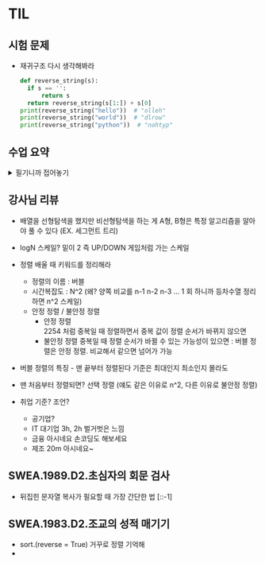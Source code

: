 # TIL

## 시험 문제

- 재귀구조 다시 생각해봐라
  ```python
  def reverse_string(s):
    if s == '':
        return s
    return reverse_string(s[1:]) + s[0]
  print(reverse_string("hello"))  # "olleh"
  print(reverse_string("world"))  # "dlrow"
  print(reverse_string("python"))  # "nohtyp"
  ```

## 수업 요약
<details>
<summary>필기니까 접어놓기</summary>

<!-- summary 아래 한칸 공백 두어야함 -->

## APS(Algorithm Problem Solving) 기본 학습

- 입출력을 제외한 내장함수 사용하지 않기
- 기본적인 내장함수의 동작원리 이해
- Pseudocode 슈도코드 의사코드?  
  순서도 같은 거
- 좋은 알고리즘이란? 정확성. 작업량, 메모리 사용량, 단순성, 최적성
- Time Complexity 시간복잡도  
  Big-O Notation = O(f(n))  
  f(n)은 n으로 표현된 연산량 식의 계수를 제거한 최고차항으로 나옴  
  ![image](https://github.com/user-attachments/assets/eb0da04b-c610-4cb1-91a1-111884f680d2)  
  ![image](https://github.com/user-attachments/assets/664b5cb1-9a82-4d7c-ae2c-5191292ebf57)  

### 배열(array)
- 일정한 자료형의 변수들을 하나의 이름으로 열거하여 사용하는 자료구조
- 1차원 배열
- 배열 활용 예제 gravity 기억해라

## Sort 정렬
### Bubble Sort 버블 정렬
- 인접한 두 개의 원소를 비교하며 자리를 계속 교환하는 방식
- 한 단계가 끝나면 가장 큰 원소가 마지막 자리로 정렬(오름차순)
- O(n^2)
- 교환을 표시하는 파이썬의 고유의 표현? 다른 언어랑 다른 표현
  ```python
  a[j], a[j+1] = a[j+1], a[j]
  ```

</details>

## 강사님 리뷰
- 배열을 선형탐색을 했지만 비선형탐색을 하는 게 A형, B형은 특정 알고리즘을 알아야 풀 수 있다 (EX. 세그먼트 트리)
- logN 스케일? 밑이 2 즉 UP/DOWN 게임처럼 가는 스케일
- 정렬 배울 때 키워드를 정리해라
  - 정렬의 이름 : 버블
  - 시간복잡도  : N^2 (왜? 양쪽 비교를 n-1 n-2 n-3 ... 1 회 하니까 등차수열 정리 하면 n^2 스케일)
  - 안정 정렬 / 불안정 정렬
    - 안정 정렬  
      2254 처럼 중복일 때 정렬하면서 중복 값이 정렬 순서가 바뀌지 않으면
    - 불안정 정렬
      중복일 때 정렬 순서가 바뀔 수 있는 가능성이 있으면
  : 버블 정렬은 안정 정렬. 비교해서 같으면 넘어가 가능
- 버블 정렬의 특징 - 맨 끝부터 정렬된다 기준은 최대인지 최소인지 몰라도
- 맨 처음부터 정렬되면? 선택 정렬 (얘도 같은 이유로 n^2, 다른 이유로 불안정 정렬)

- 취업 기준? 조언?
  - 공기업?
  - IT 대기업   3h, 2h 벌거벗은 느낌
  - 금융               아시네요 손코딩도 해보세요
  - 제조        20m    아시네요~

## SWEA.1989.D2.초심자의 회문 검사
- 뒤집힌 문자열 복사가 필요할 때 가장 간단한 법 [::-1]

## SWEA.1983.D2.조교의 성적 매기기
- sort.(reverse = True) 거꾸로 정렬 기억해
- 
